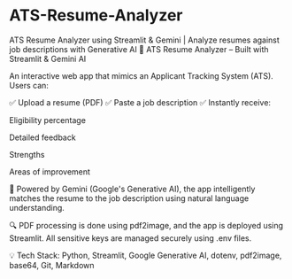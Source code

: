 # ATS-Resume-Analyzer
ATS Resume Analyzer using Streamlit &amp; Gemini | Analyze resumes against job descriptions with Generative AI
🚀 ATS Resume Analyzer – Built with Streamlit & Gemini AI

An interactive web app that mimics an Applicant Tracking System (ATS). Users can:

✅ Upload a resume (PDF)
✅ Paste a job description
✅ Instantly receive:

Eligibility percentage

Detailed feedback

Strengths

Areas of improvement

🧠 Powered by Gemini (Google's Generative AI), the app intelligently matches the resume to the job description using natural language understanding.

🔍 PDF processing is done using pdf2image, and the app is deployed using Streamlit. All sensitive keys are managed securely using .env files.

💡 Tech Stack: Python, Streamlit, Google Generative AI, dotenv, pdf2image, base64, Git, Markdown
